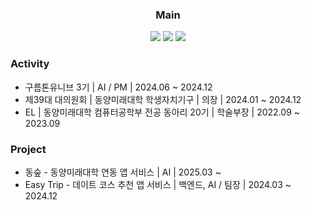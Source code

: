 <div align="center">
<!--
![header](https://capsule-render.vercel.app/api?type=waving&&color=CCFFFF&height=130&section=header&fontSize=90)
-->

<!-- 테크 -->
  <!-- 사용 홈페이지 : https://simpleicons.org/ -->
  ### Main

  <img src="https://img.shields.io/badge/Python-3766AB?style=flat-square&logo=Python&logoColor=white"/>
  <img src="https://img.shields.io/badge/MySQL-4479A1?style=flat-square&logo=MySQL&logoColor=white"/>
  <img src="https://img.shields.io/badge/docker-2496ED?style=flat-square&logo=docker&logoColor=white"/>

</div>

### Activity

- 구름톤유니브 3기 | AI / PM | 2024.06 ~ 2024.12
- 제39대 대의원회 | 동양미래대학 학생자치기구 | 의장 | 2024.01 ~ 2024.12
- EL | 동양미래대학 컴퓨터공학부 전공 동아리 20기 | 학술부장 | 2022.09 ~ 2023.09

### Project

- 동숲 - 동양미래대학 연동 앱 서비스 | AI | 2025.03 ~
- Easy Trip - 데이트 코스 추천 앱 서비스 | 백엔드, AI / 팀장 | 2024.03 ~ 2024.12
